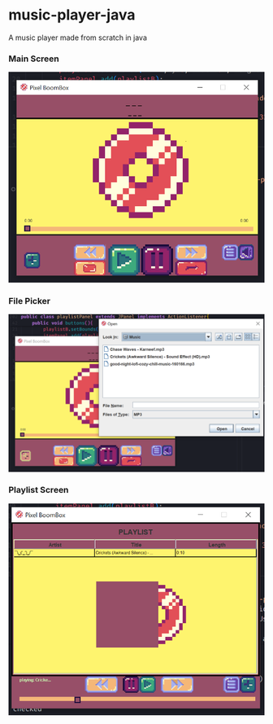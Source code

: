 # music-player-java
A music player made from scratch in java

### Main Screen
![Alt text](screenshots/main_screen.png?raw=true "Main Screen")
### File Picker 
![Alt text](screenshots/file_picker.png?raw=true "File Picker")
### Playlist Screen 
![Alt text](screenshots/playlist_screen.png?raw=true "Playlist Screen")